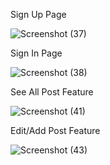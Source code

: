 Sign Up Page

![Screenshot (37)](https://github.com/shubhamsaini17/Blog-Web-Application-/assets/103417842/3b538a29-c746-41d4-87bd-df6de688e0bd)

Sign In Page

![Screenshot (38)](https://github.com/shubhamsaini17/Blog-Web-Application-/assets/103417842/7bea052b-24d6-444f-bf60-088b9e733e2d)

See All Post Feature

![Screenshot (41)](https://github.com/shubhamsaini17/Blog-Web-Application-/assets/103417842/29510264-a49b-49ef-bfa4-88d90f54747b)

Edit/Add Post Feature

![Screenshot (43)](https://github.com/shubhamsaini17/Blog-Web-Application-/assets/103417842/03151cb8-c8ab-404d-b97d-c70bf5f30fa8)
